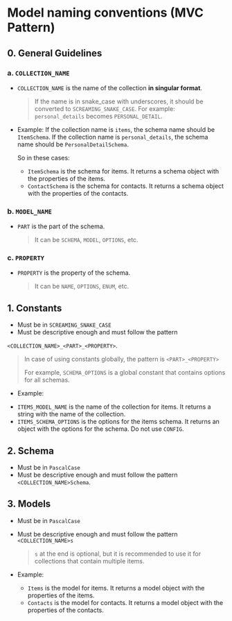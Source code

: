 # Model naming conventions (MVC Pattern)

## 0. General Guidelines

### a. `COLLECTION_NAME`

-   `COLLECTION_NAME` is the name of the collection **in singular format**.

    > If the name is in snake_case with underscores, it should be converted to `SCREAMING_SNAKE_CASE`. For example: `personal_details` becomes `PERSONAL_DETAIL`.

-   Example:
    If the collection name is `items`, the schema name should be `ItemSchema`. If the collection name is `personal_details`, the schema name should be `PersonalDetailSchema`.

    So in these cases:

    -   `ItemSchema` is the schema for items. It returns a schema object with the properties of the items.
    -   `ContactSchema` is the schema for contacts. It returns a schema object with the properties of the contacts.

### b. `MODEL_NAME`

-   `PART` is the part of the schema.

    > It can be `SCHEMA`, `MODEL`, `OPTIONS`, etc.

### c. `PROPERTY`

-   `PROPERTY` is the property of the schema.

    > It can be `NAME`, `OPTIONS`, `ENUM`, etc.

## 1. Constants

-   Must be in `SCREAMING_SNAKE_CASE`
-   Must be descriptive enough and must follow the pattern

`<COLLECTION_NAME>_<PART>_<PROPERTY>`.

> In case of using constants globally, the pattern is `<PART>_<PROPERTY>`
>
> For example, `SCHEMA_OPTIONS` is a global constant that contains options for all schemas.

-   Example:

*   `ITEMS_MODEL_NAME` is the name of the collection for items. It returns a string with the name of the collection.
*   `ITEMS_SCHEMA_OPTIONS` is the options for the items schema. It returns an object with the options for the schema. Do not use `CONFIG`.

## 2. Schema

-   Must be in `PascalCase`
-   Must be descriptive enough and must follow the pattern `<COLLECTION_NAME>Schema`.

## 3. Models

-   Must be in `PascalCase`
-   Must be descriptive enough and must follow the pattern `<COLLECTION_NAME>s`

    > `s` at the end is optional, but it is recommended to use it for collections that contain multiple items.

-   Example:

    -   `Items` is the model for items. It returns a model object with the properties of the items.
    -   `Contacts` is the model for contacts. It returns a model object with the properties of the contacts.
